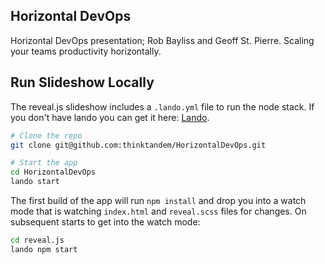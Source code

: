 Horizontal DevOps
-----------------

Horizontal DevOps presentation; Rob Bayliss and Geoff St. Pierre. Scaling your teams productivity horizontally.

Run Slideshow Locally
---------------------

The reveal.js slideshow includes a `.lando.yml` file to run the node stack. If you don't have lando you can get it here: [Lando](https://devwithlando.io).

```bash
# Clone the repo
git clone git@github.com:thinktandem/HorizontalDevOps.git

# Start the app
cd HorizontalDevOps
lando start
```

The first build of the app will run `npm install` and drop you into a watch mode that is watching `index.html` and `reveal.scss` files for changes. On subsequent starts to get into the watch mode:

```bash
cd reveal.js
lando npm start
```

